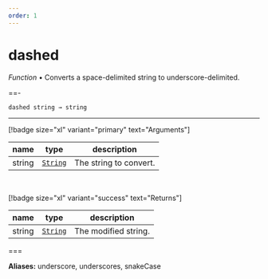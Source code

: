 ```yaml
---
order: 1
---
```

# dashed

_Function_ &bull; Converts a space-delimited string to underscore-delimited.


==- <pre><code>dashed string &rarr; string</code></pre>
<hr>

[!badge size="xl" variant="primary" text="Arguments"]

| name | type | description |
|------|------|-------------|
|string|[`String`][String]|The string to convert.|

<br>

[!badge size="xl" variant="success" text="Returns"]

| name | type | description |
|------|------|-------------|
|string|[`String`][Global]|The modified string.|



===

**Aliases:**
underscore, underscores, snakeCase


[String]: https://developer.mozilla.org/en-US/docs/Web/JavaScript/Reference/Global_Objects/String
[Global]: #
